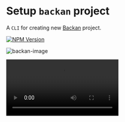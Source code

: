 # Setup `backan` project

A `CLI` for creating new [Backan](https://backan.pigeonposse.com) project.

[![NPM Version](https://img.shields.io/npm/v/create-backan?style=for-the-badge&color=yellow)](https://www.npmjs.com/package/create-backan)

![backan-image](/create-banner.png)

<video src="/backan-create.webm" controls autoplay />

## CLI

<!--@include: ../../partials/create.md-->

```bash
Usage: create-backan [options]

Options:
      --output      Set the path where you want to create your project        [string]
      --name        Set the name of the project                               [string]
      --input       Select project template                                   [string]
                    [choices: "demo", "demo-ts", "skeleton", "skeleton-ts"]
      --install     Select the package manager to install the dependencies    [string]
                    [choices: "npm", "pnpm", "yarn", "deno", "none"]
      --openEditor  Select the text editor to open the project                [string]
                    [choices: "subl", "code", "webstorm", "none"]
      --debug       Set Debug mode                                            [boolean]
  -h, --help        Show help                                                 [boolean]
  -v, --version     Show version number                                       [boolean]

```

## API

You can also use `create-backan` programmatically

```js twoslash
import { create } from 'create-backan';

await create( {
 output     : './my-project',
 name       : 'my-app-name',
 input      : 'demo',
 install    : false,
 openEditor : 'code',
});
```

## Parameters

```ts twoslash
import type { CreateParams } from 'create-backan';
```

## Examples

```bash
npm create backan@latest --name my-app-name --input 'skeleton' --install 'npm'
```

```bash
pnpm create backan@latest --name my-app-name --input 'skeleton' --install 'pnpm'
```

## library

Now it's time to start with `backan`. [Read more](../core/app.md)
